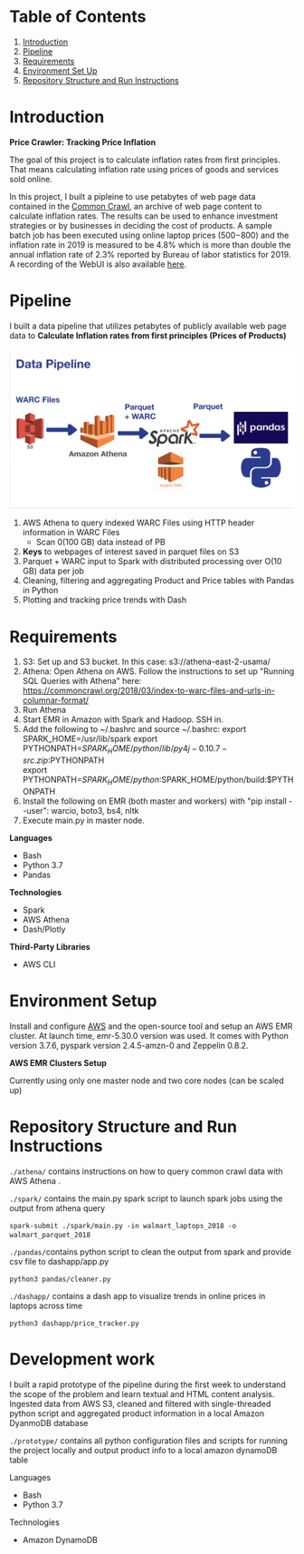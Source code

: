 # Table of Contents

1. [Introduction](README.md#introduction)
2. [Pipeline](README.md#pipeline)
3. [Requirements](README.md#requirements)
4. [Environment Set Up](README.md#Environment%20Setup)
5. [Repository Structure and Run Instructions](README.md#Repository%20Structure%20and%20Run%20Instructions)

# Introduction

**Price Crawler: Tracking Price Inflation**

The goal of this project is to calculate inflation rates from first principles.
That means calculating inflation rate using prices of goods and services sold online.

In this project, I built a pipleine to use petabytes of web page data contained in the [Common Crawl](https://commoncrawl.org/), an archive of web page content
to calculate inflation rates. The results can be used to enhance investment strategies or by businesses in deciding the cost of products. A sample batch job has
been executed using online laptop prices ($500-$800) and the inflation rate in 2019 is measured to be 4.8% which is more than double the annual inflation rate of
2.3% reported by Bureau of labor statistics for 2019. A recording of the WebUI is also available [here](https://www.youtube.com/watch?v=mNcodsH5254&feature=youtu.be).

# Pipeline

I built a data pipeline that utilizes petabytes of publicly available web page data to **Calculate Inflation rates from first principles (Prices of Products)**

![pipeline](static/crawler_pipeline.png)

1. AWS Athena to query indexed WARC Files using HTTP header information in WARC Files
   - Scan 0(100 GB) data instead of PB
2. **Keys** to webpages of interest saved in parquet files on S3
3. Parquet + WARC input to Spark with distributed processing over O(10 GB) data per job
4. Cleaning, filtering and aggregating Product and Price tables with Pandas in Python
5. Plotting and tracking price trends with Dash

# Requirements

1.  S3: Set up and S3 bucket. In this case: s3://athena-east-2-usama/
2.  Athena: Open Athena on AWS. Follow the instructions to set up "Running SQL Queries with Athena" here: https://commoncrawl.org/2018/03/index-to-warc-files-and-urls-in-columnar-format/
3.  Run Athena
4.  Start EMR in Amazon with Spark and Hadoop. SSH in.
5.  Add the following to ~/.bashrc and source ~/.bashrc:
    export SPARK_HOME=/usr/lib/spark
    export PYTHONPATH=$SPARK_HOME/python/lib/py4j-0.10.7-src.zip:$PYTHONPATH  
    export PYTHONPATH=$SPARK_HOME/python:$SPARK_HOME/python/build:$PYTHONPATH
6.  Install the following on EMR (both master and workers) with "pip install --user": warcio, boto3, bs4, nltk
7.  Execute main.py in master node.

**Languages**

- Bash
- Python 3.7
- Pandas

**Technologies**

- Spark
- AWS Athena
- Dash/Plotly

**Third-Party Libraries**

- AWS CLI

# Environment Setup

Install and configure [AWS](https://aws.amazon.com/cli/) and the open-source tool and setup an AWS EMR cluster. At launch time, emr-5.30.0 version was used.
It comes with Python version 3.7.6, pyspark version 2.4.5-amzn-0 and Zeppelin 0.8.2.

**AWS EMR Clusters Setup**

Currently using only one master node and two core nodes (can be scaled up)

# Repository Structure and Run Instructions

`./athena/` contains instructions on how to query common crawl data with AWS Athena .

`./spark/` contains the main.py spark script to launch spark jobs using the output from athena query

```
spark-submit ./spark/main.py -in walmart_laptops_2018 -o walmart_parquet_2018
```

`./pandas/`contains python script to clean the output from spark and provide csv file to dashapp/app.py

```
python3 pandas/cleaner.py
```

`./dashapp/` contains a dash app to visualize trends in online prices in laptops across time

```
python3 dashapp/price_tracker.py
```

# Development work

I built a rapid prototype of the pipeline during the first week to understand the scope of the problem and learn textual and HTML content analysis.
Ingested data from AWS S3, cleaned and filtered with single-threaded python script and aggregated product information in a local Amazon DyanmoDB database

`./prototype/` contains all python configuration files and scripts for running the project locally and output product info to a local amazon dynamoDB table

Languages

- Bash
- Python 3.7

Technologies

- Amazon DynamoDB
